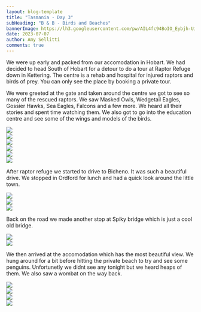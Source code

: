 ```yaml
---
layout: blog-template
title: "Tasmania - Day 3"
subHeading: "B & B - Birds and Beaches"
bannerImage: https://lh3.googleusercontent.com/pw/AIL4fc94BoIO_Eybjh-UipoZrXzlDKG6c4RLGq_psYFcAX-FZdHqoPhq8hvxM9xyijPFGEqnl1ZgD42ikt7n4cIPCYtgtm0X71RfwcWv0jH6qzw5Hb_ksKwH=w2400
date: 2023-07-07
author: Amy Sellitti
comments: true
---
```


We were up early and packed from our accomodation in Hobart. We had decided to head South of Hobart for a detour to do a tour at Raptor Refuge down in Kettering. The centre is a rehab and hospital for injured raptors and birds of prey. You can only see the place by booking a private tour. 

We were greeted at the gate and taken around the centre we got to see so many of the rescued raptors. We saw Masked Owls, Wedgetail Eagles, Gossier Hawks, Sea Eagles, Falcons and a few more. We heard all their stories and spent time watching them. We also got to go into the education centre and see some of the wings and models of the birds. 

<div class="center-image"><img src="https://lh3.googleusercontent.com/pw/AIL4fc9QJOy_y1-A-tLQlXN8lYPCuNrKAmYdGtNXD4mQ28ekSNvQi9TrueovAlMxxGnqchoLp94NAFzVXVFPUyZz7VE8aHU1INP5G9yrb_32PwY2Cxgkt6L0=w2400" /></div>
<div class="center-image"><img src="https://lh3.googleusercontent.com/pw/AIL4fc9LLkODssS4_DiPkfs6DjvIoV7nHYCcM0c4YeGcIi4o8t2W8oIh0B37zdzS4iNIVraCmTqrCIvYjKvgYf-FVQpFDU8Ovz8VMv7zWJ_t8P0L6CVJUSx2=w2400" /></div>
<div class="center-image"><img src="https://lh3.googleusercontent.com/pw/AIL4fc_lkv3vGfnL-zady17mWKpYEOeToiN7THAkVovxXohC4NCAmGtpyyXu6Y0z0OSmHuR5X7Eat60DJYQxD4Hkht7d3iOWHO2Ysqu8JbzwECCnIsE8q9zY=w2400" /></div>
<div class="center-image"><img src="https://lh3.googleusercontent.com/pw/AIL4fc94BoIO_Eybjh-UipoZrXzlDKG6c4RLGq_psYFcAX-FZdHqoPhq8hvxM9xyijPFGEqnl1ZgD42ikt7n4cIPCYtgtm0X71RfwcWv0jH6qzw5Hb_ksKwH=w2400" /></div>
<div class="center-image"><img src="https://lh3.googleusercontent.com/pw/AIL4fc9n95Cpmch9a8xHNhl3KU5rhw76wKgjxZX3-V8aJL4yozC16P-MtLOk5WcVxw9w4u1pZHk1nCR_dVDSlVlS8rNeJYchqkfEm8e8uu53PUE0fD74TMdP=w2400" /></div>
<div class="center-image"><img src="https://lh3.googleusercontent.com/pw/AIL4fc-YSM8CL09N2y4UNWgc9H4bT1Ug5D7Z43yq-F_cdGvjuSpZnO0l9LUBIWIID9sxRI2tDePnIOa9mR_XNfN0kIvTvkvmUX1junm8PmFrxTL2HvBj0lYR=w2400" /></div>

After raptor refuge we started to drive to Bicheno. It was such a beautiful drive. We stopped in Ordford for lunch and had a quick look around the little town.

<div class="center-image"><img src="https://lh3.googleusercontent.com/pw/AIL4fc-gS_2rmoYRr8KmZvtTm5QuWAriSb8PI53Ofb4UbrlXksPJ54MVfpusiQylNmAv8eU7xkyHvnk_G_15aJCMgaMgRfmxwS2wM2brMPx2AsK9xKlqtlRt=w2400" /></div>
<div class="center-image"><img src="https://lh3.googleusercontent.com/pw/AIL4fc-7VCC9krRPAKSKmdS93Uzcnt_CnLlg9svczeLwS0NLfsBMfJjnrko2_b_7IQbweGQb_9CmaH5wcI38hkO04BRoDmAApTKU17Co2C_8XJu05MviWcch=w2400" /></div>
<div class="center-image"><img src="https://lh3.googleusercontent.com/pw/AIL4fc_YOV6zBZ3xNPtx50UFIJpTewM8UNKbp4hx_68EIqHYTqiIXivsk8jWXonRftRgWzF5uTW3Q-CFXDJjwPBm9xnBldMSVG_D5IWx9eNA5oycTRb8eVnp=w2400" /></div>

Back on the road we made another stop at Spiky bridge which is just a cool old bridge. 
<div class="center-image"><img src="https://lh3.googleusercontent.com/pw/AIL4fc_4ehJg_e74t_uRNV_lSa_ZkHL9MmWAEaJXp2iK5BwK6hbCkBpLiftfa_QEeAny_gC1KkAnkvlph2GSfB1pAcsgKOt4iv5OeX-4sCfFxCXNqvnIc37p=w2400" /></div>
<div class="center-image"><img src="https://lh3.googleusercontent.com/pw/AIL4fc_xpVp4bb5i4Z4ZvsGZ6SwIxtWqj2AlncAG-whHPpbg74sL4APa3PxXLt0purCjj5UuTHZoX2joVqxQr46i4rPQbmdnauS-qC-ur1Rb3KRcyfERkES8=w2400" /></div>

We then arrived at the accomodation which has the most beautiful view. We hung around for a bit before hitting the private beach to try and see some penguins. Unfortunetly we didnt see any tonight but we heard heaps of them. We also saw a wombat on the way back.

<div class="center-image"><img src="https://lh3.googleusercontent.com/pw/AIL4fc-o_r4WVKBP8lpKQpwk-wBSSPa3np_ZMCtA3VNdXiQBWKhkdXSwPvAqHpzJLbD0SDfEq0c4ciWwitbzEbAz3hWB9ENDoARTa2Tew4KXQPpml6_poQxk=w2400" /></div>
<div class="center-image"><img src="https://lh3.googleusercontent.com/pw/AIL4fc9-99XOC4KFKkEjPjXwzJtNiuq5SjkPm2KxFNBTUR9G5bXv4pEsYTw7SY1VWICzL4PJAtilJFIa_BXruphkvg-2UplzGhI4ep09zGtm-CSpY5Do0Mi9=w2400" /></div>
<div class="center-image"><img src="https://lh3.googleusercontent.com/pw/AIL4fc8JlGFz28j_cP3nC2S8B37NDXA5913jgOGZLXJ4qK8RaTjjKAFCi1ZPQIWIQ-An1pNkr8lrZAcywtSV_sn_RInAVu3C79gmmHV6ovTCMM8Bn2Ao6LRT=w2400" /></div>
<div class="center-image"><img src="https://lh3.googleusercontent.com/pw/AIL4fc-qEw6Ulh_Qm9-DFjaczYNOGwFkzTD_ErIILMC4cXeluX2Q03bZSgI80iOUDc_K6tjAnlpguVzqWV50str4YqaRx6K_J5Jy-4Tt5nLsPlTaoK6ePvRI=w2400" /></div>